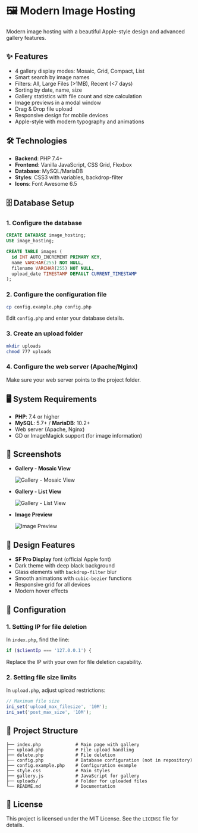 
# 🖼️ Modern Image Hosting

Modern image hosting with a beautiful Apple-style design and advanced gallery features.

## ✨ Features

- 4 gallery display modes: Mosaic, Grid, Compact, List
- Smart search by image names
- Filters: All, Large Files (>1MB), Recent (<7 days)
- Sorting by date, name, size
- Gallery statistics with file count and size calculation
- Image previews in a modal window
- Drag & Drop file upload
- Responsive design for mobile devices
- Apple-style with modern typography and animations

## 🛠️ Technologies

- **Backend**: PHP 7.4+
- **Frontend**: Vanilla JavaScript, CSS Grid, Flexbox
- **Database**: MySQL/MariaDB
- **Styles**: CSS3 with variables, backdrop-filter
- **Icons**: Font Awesome 6.5

## 🗄️ Database Setup

### 1. **Configure the database**

```sql
CREATE DATABASE image_hosting;
USE image_hosting;

CREATE TABLE images (
  id INT AUTO_INCREMENT PRIMARY KEY,
  name VARCHAR(255) NOT NULL,
  filename VARCHAR(255) NOT NULL,
  upload_date TIMESTAMP DEFAULT CURRENT_TIMESTAMP
);
```

### 2. **Configure the configuration file**

```bash
cp config.example.php config.php
```

Edit `config.php` and enter your database details.

### 3. **Create an upload folder**

```bash
mkdir uploads
chmod 777 uploads
```

### 4. **Configure the web server (Apache/Nginx)**

Make sure your web server points to the project folder.

## 🖥️ System Requirements

- **PHP**: 7.4 or higher
- **MySQL**: 5.7+ / **MariaDB**: 10.2+
- Web server (Apache, Nginx)
- GD or ImageMagick support (for image information)

## 📱 Screenshots

- **Gallery - Mosaic View**

  ![Gallery - Mosaic View](link_to_image)

- **Gallery - List View**

  ![Gallery - List View](link_to_image)

- **Image Preview**

  ![Image Preview](link_to_image)

## 🎨 Design Features

- **SF Pro Display** font (official Apple font)
- Dark theme with deep black background
- Glass elements with `backdrop-filter` blur
- Smooth animations with `cubic-bezier` functions
- Responsive grid for all devices
- Modern hover effects

## 🔧 Configuration

### 1. **Setting IP for file deletion**

In `index.php`, find the line:

```php
if ($clientIp === '127.0.0.1') {
```

Replace the IP with your own for file deletion capability.

### 2. **Setting file size limits**

In `upload.php`, adjust upload restrictions:

```php
// Maximum file size
ini_set('upload_max_filesize', '10M');
ini_set('post_max_size', '10M');
```

## 📁 Project Structure

```
├── index.php             # Main page with gallery
├── upload.php            # File upload handling
├── delete.php            # File deletion
├── config.php            # Database configuration (not in repository)
├── config.example.php    # Configuration example
├── style.css             # Main styles
├── gallery.js            # JavaScript for gallery
├── uploads/              # Folder for uploaded files
└── README.md             # Documentation
```

## 📄 License

This project is licensed under the MIT License. See the `LICENSE` file for details.
